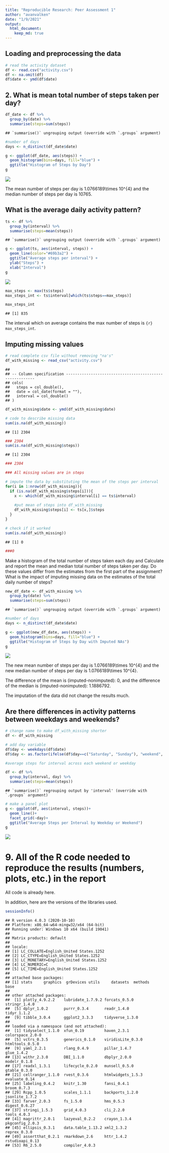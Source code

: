 ```yaml
---
title: "Reproducible Research: Peer Assessment 1"
author: "avanvalken"
date: "1/9/2021"
output: 
  html_document:
    keep_md: true
---
```




## Loading and preprocessing the data

```r
# read the activity dataset
df <- read.csv("activity.csv")
df <- na.omit(df)
df$date <- ymd(df$date)
```


## 2. What is mean total number of steps taken per day?

```r
df_date <- df %>% 
  group_by(date) %>% 
  summarise(steps=sum(steps))
```

```
## `summarise()` ungrouping output (override with `.groups` argument)
```

```r
#number of days
days <- n_distinct(df_date$date)

g <- ggplot(df_date, aes(steps)) +
  geom_histogram(bins=days, fill="blue") +
  ggtitle("Histogram of Steps by Day")
g
```

![](project1_files/figure-html/unnamed-chunk-2-1.png)<!-- -->

The mean number of steps per day is 1.0766189\times 10^{4} and the median number of steps per day is 10765.


## What is the average daily activity pattern?


```r
ts <- df %>% 
  group_by(interval) %>% 
  summarise(steps=mean(steps))
```

```
## `summarise()` ungrouping output (override with `.groups` argument)
```

```r
g <- ggplot(ts, aes(interval, steps)) +
  geom_line(color="#69b3a2") +
  ggtitle("Average steps per interval") +
  ylab("Steps") +
  xlab("Interval")
g
```

![](project1_files/figure-html/unnamed-chunk-3-1.png)<!-- -->




```r
max_steps <- max(ts$steps)
max_steps_int <- ts$interval[which(ts$steps==max_steps)]

max_steps_int
```

```
## [1] 835
```
The interval which on average contains the max number of steps is ```{r} max_steps_int```.

## Imputing missing values



```r
# read complete csv file without removing "na's"
df_with_missing <- read_csv("activity.csv")
```

```
## 
## -- Column specification --------------------------------------------------------
## cols(
##   steps = col_double(),
##   date = col_date(format = ""),
##   interval = col_double()
## )
```

```r
df_with_missing$date <- ymd(df_with_missing$date)

# code to describe missing data
sum(is.na(df_with_missing))
```

```
## [1] 2304
```

```r
### 2304
sum(is.na(df_with_missing$steps))
```

```
## [1] 2304
```

```r
### 2304 

### All missing values are in steps

# impute the data by substituting the mean of the steps per interval
for(i in 1:nrow(df_with_missing)){
  if (is.na(df_with_missing$steps[i])){
    x <- which(df_with_missing$interval[i] == ts$interval)
    
    #put mean of steps into df_with_missing
    df_with_missing$steps[i] <- ts[x,]$steps
  }
}

# check if it worked
sum(is.na(df_with_missing))
```

```
## [1] 0
```

```r
###0
```


Make a histogram of the total number of steps taken each day and Calculate and report the mean and median total number of steps taken per day. Do these values differ from the estimates from the first part of the assignment? What is the impact of imputing missing data on the estimates of the total daily number of steps?

```r
new_df_date <- df_with_missing %>% 
  group_by(date) %>% 
  summarise(steps=sum(steps))
```

```
## `summarise()` ungrouping output (override with `.groups` argument)
```

```r
#number of days
days <- n_distinct(df_date$date)

g <- ggplot(new_df_date, aes(steps)) +
  geom_histogram(bins=days, fill="blue") +
  ggtitle("Histogram of Steps by Day with Imputed NAs")
g
```

![](project1_files/figure-html/unnamed-chunk-6-1.png)<!-- -->

The new mean number of steps per day is 1.0766189\times 10^{4} and the new median number of steps per day is 1.0766189\times 10^{4}.

The difference of the mean is (imputed-nonimputed): 0, and the difference of the median is (imputed-nonimputed): 1.1886792. 

The imputation of the data did not change the results much. 



## Are there differences in activity patterns between weekdays and weekends?

```r
# change name to make df_with_missing shorter
df <- df_with_missing

# add day variable
df$day <- weekdays(df$date)
df$day <- as.factor(ifelse(df$day==c("Saturday", "Sunday"), "weekend", "weekday"))

#average steps for interval across each weekend or weekday

df <- df %>% 
  group_by(interval, day) %>% 
  summarise(steps=mean(steps))
```

```
## `summarise()` regrouping output by 'interval' (override with `.groups` argument)
```

```r
# make a panel plot
g <- ggplot(df, aes(interval, steps))+
  geom_line()+
  facet_grid(~day)+
  ggtitle("Average Steps per Interval by Weekday or Weekend")
g
```

![](project1_files/figure-html/unnamed-chunk-7-1.png)<!-- -->


# 9. All of the R code needed to reproduce the results (numbers, plots, etc.) in the report

All code is already here. 

In addition, here are the versions of the libraries used. 

```r
sessionInfo()
```

```
## R version 4.0.3 (2020-10-10)
## Platform: x86_64-w64-mingw32/x64 (64-bit)
## Running under: Windows 10 x64 (build 19041)
## 
## Matrix products: default
## 
## locale:
## [1] LC_COLLATE=English_United States.1252 
## [2] LC_CTYPE=English_United States.1252   
## [3] LC_MONETARY=English_United States.1252
## [4] LC_NUMERIC=C                          
## [5] LC_TIME=English_United States.1252    
## 
## attached base packages:
## [1] stats     graphics  grDevices utils     datasets  methods   base     
## 
## other attached packages:
##  [1] plotly_4.9.2.2    lubridate_1.7.9.2 forcats_0.5.0     stringr_1.4.0    
##  [5] dplyr_1.0.2       purrr_0.3.4       readr_1.4.0       tidyr_1.1.2      
##  [9] tibble_3.0.4      ggplot2_3.3.3     tidyverse_1.3.0  
## 
## loaded via a namespace (and not attached):
##  [1] tidyselect_1.1.0  xfun_0.19         haven_2.3.1       colorspace_2.0-0 
##  [5] vctrs_0.3.5       generics_0.1.0    viridisLite_0.3.0 htmltools_0.5.0  
##  [9] yaml_2.2.1        rlang_0.4.9       pillar_1.4.7      glue_1.4.2       
## [13] withr_2.3.0       DBI_1.1.0         dbplyr_2.0.0      modelr_0.1.8     
## [17] readxl_1.3.1      lifecycle_0.2.0   munsell_0.5.0     gtable_0.3.0     
## [21] cellranger_1.1.0  rvest_0.3.6       htmlwidgets_1.5.3 evaluate_0.14    
## [25] labeling_0.4.2    knitr_1.30        fansi_0.4.1       broom_0.7.3      
## [29] Rcpp_1.0.5        scales_1.1.1      backports_1.2.0   jsonlite_1.7.2   
## [33] farver_2.0.3      fs_1.5.0          hms_0.5.3         digest_0.6.27    
## [37] stringi_1.5.3     grid_4.0.3        cli_2.2.0         tools_4.0.3      
## [41] magrittr_2.0.1    lazyeval_0.2.2    crayon_1.3.4      pkgconfig_2.0.3  
## [45] ellipsis_0.3.1    data.table_1.13.2 xml2_1.3.2        reprex_0.3.0     
## [49] assertthat_0.2.1  rmarkdown_2.6     httr_1.4.2        rstudioapi_0.13  
## [53] R6_2.5.0          compiler_4.0.3
```













